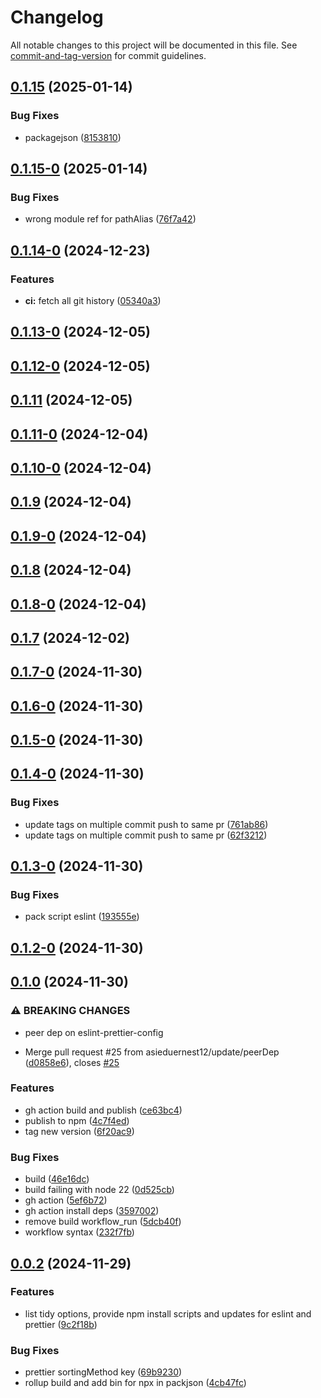 # Changelog

All notable changes to this project will be documented in this file. See [commit-and-tag-version](https://github.com/absolute-version/commit-and-tag-version) for commit guidelines.

## [0.1.15](https://github.com/asieduernest12/tidy-imports/compare/v0.1.15-0...v0.1.15) (2025-01-14)


### Bug Fixes

* packagejson ([8153810](https://github.com/asieduernest12/tidy-imports/commit/81538109d7292eff5506c9e3baecf63351541369))

## [0.1.15-0](https://github.com/asieduernest12/tidy-imports/compare/v0.1.14...v0.1.15-0) (2025-01-14)


### Bug Fixes

* wrong module ref for pathAlias ([76f7a42](https://github.com/asieduernest12/tidy-imports/commit/76f7a423decee6be41ff6faa22c88d7600b092e6))

## [0.1.14-0](https://github.com/asieduernest12/tidy-imports/compare/v0.1.13...v0.1.14-0) (2024-12-23)


### Features

* **ci:** fetch all git history ([05340a3](https://github.com/asieduernest12/tidy-imports/commit/05340a34da5ab1d5cc8a8e1bed41d6812ab4fec6))

## [0.1.13-0](https://github.com/asieduernest12/tidy-imports/compare/v0.1.12...v0.1.13-0) (2024-12-05)

## [0.1.12-0](https://github.com/asieduernest12/tidy-imports/compare/v0.1.11...v0.1.12-0) (2024-12-05)

## [0.1.11](https://github.com/asieduernest12/tidy-imports/compare/v0.1.11-0...v0.1.11) (2024-12-05)

## [0.1.11-0](https://github.com/asieduernest12/tidy-imports/compare/v0.1.10...v0.1.11-0) (2024-12-04)

## [0.1.10-0](https://github.com/asieduernest12/tidy-imports/compare/v0.1.9...v0.1.10-0) (2024-12-04)

## [0.1.9](https://github.com/asieduernest12/tidy-imports/compare/v0.1.9-0...v0.1.9) (2024-12-04)

## [0.1.9-0](https://github.com/asieduernest12/tidy-imports/compare/v0.1.8...v0.1.9-0) (2024-12-04)

## [0.1.8](https://github.com/asieduernest12/tidy-imports/compare/v0.1.8-0...v0.1.8) (2024-12-04)

## [0.1.8-0](https://github.com/asieduernest12/tidy-imports/compare/v0.1.7...v0.1.8-0) (2024-12-04)

## [0.1.7](https://github.com/asieduernest12/tidy-imports/compare/v0.1.7-0...v0.1.7) (2024-12-02)

## [0.1.7-0](https://github.com/asieduernest12/tidy-imports/compare/v0.1.6...v0.1.7-0) (2024-11-30)

## [0.1.6-0](https://github.com/asieduernest12/tidy-imports/compare/v0.1.5...v0.1.6-0) (2024-11-30)

## [0.1.5-0](https://github.com/asieduernest12/tidy-imports/compare/v0.1.4...v0.1.5-0) (2024-11-30)

## [0.1.4-0](https://github.com/asieduernest12/tidy-imports/compare/v0.1.3...v0.1.4-0) (2024-11-30)


### Bug Fixes

* update tags on multiple commit push to same pr ([761ab86](https://github.com/asieduernest12/tidy-imports/commit/761ab862cc7290eb57fce0be18f5b68835a0a889))
* update tags on multiple commit push to same pr ([62f3212](https://github.com/asieduernest12/tidy-imports/commit/62f321217ef007ebac2e3a98c411989e9a5b58d2))

## [0.1.3-0](https://github.com/asieduernest12/tidy-imports/compare/v0.1.2...v0.1.3-0) (2024-11-30)


### Bug Fixes

* pack script eslint ([193555e](https://github.com/asieduernest12/tidy-imports/commit/193555e5c45babc89e629014971a29e53fec1a95))

## [0.1.2-0](https://github.com/asieduernest12/tidy-imports/compare/v0.1.1...v0.1.2-0) (2024-11-30)

## [0.1.0](https://github.com/asieduernest12/tidy-imports/compare/v0.0.2...v0.1.0) (2024-11-30)


### ⚠ BREAKING CHANGES

* peer dep on eslint-prettier-config

* Merge pull request #25 from asieduernest12/update/peerDep ([d0858e6](https://github.com/asieduernest12/tidy-imports/commit/d0858e6faefda4ad817d0e6efcb390ca933d0e49)), closes [#25](https://github.com/asieduernest12/tidy-imports/issues/25)


### Features

* gh action build and publish ([ce63bc4](https://github.com/asieduernest12/tidy-imports/commit/ce63bc48db441d374458f57cf1a01a631dc0da90))
* publish to npm ([4c7f4ed](https://github.com/asieduernest12/tidy-imports/commit/4c7f4edb8c50be77c558c13e47a51cbee5a3fc1a))
* tag new version ([6f20ac9](https://github.com/asieduernest12/tidy-imports/commit/6f20ac9f4684c931a04d9f08cf5e819c2abde14a))


### Bug Fixes

* build ([46e16dc](https://github.com/asieduernest12/tidy-imports/commit/46e16dc86913161ae2db9f6111eba56b639a093e))
* build failing with node 22 ([0d525cb](https://github.com/asieduernest12/tidy-imports/commit/0d525cb0171ff46cf4ff56256fa0d6ec8cc24672))
* gh action ([5ef6b72](https://github.com/asieduernest12/tidy-imports/commit/5ef6b72d48602f2a0e873b3305abd3846550252a))
* gh action install deps ([3597002](https://github.com/asieduernest12/tidy-imports/commit/3597002fc2a160ba399683812dcb6a5b6a46c894))
* remove build workflow_run ([5dcb40f](https://github.com/asieduernest12/tidy-imports/commit/5dcb40fda4d98a0f706eaaf2648b9047c5b8079e))
* workflow syntax ([232f7fb](https://github.com/asieduernest12/tidy-imports/commit/232f7fb0aa1c8625b3c2f0a02c00ef09bebf16cd))

## [0.0.2](https://github.com/asieduernest12/tidy-imports/compare/9c2f18bfb56feeffa3021633efff821af9d7973c...v0.0.2) (2024-11-29)


### Features

* list tidy options, provide npm install scripts and updates for eslint and prettier ([9c2f18b](https://github.com/asieduernest12/tidy-imports/commit/9c2f18bfb56feeffa3021633efff821af9d7973c))


### Bug Fixes

* prettier sortingMethod key ([69b9230](https://github.com/asieduernest12/tidy-imports/commit/69b92301ee1f730cdf663667227ca8c75570c0fa))
* rollup build and add bin for npx in packjson ([4cb47fc](https://github.com/asieduernest12/tidy-imports/commit/4cb47fc1757806e90a163e3a22378fe9e6caacfa))
